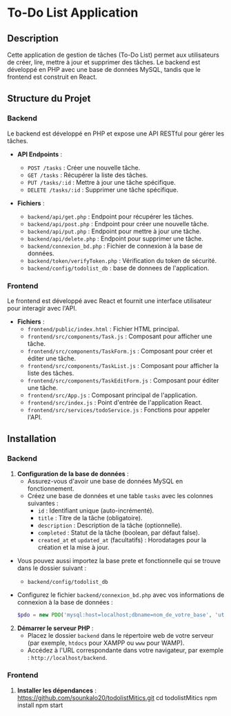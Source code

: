 # To-Do List Application

## Description
Cette application de gestion de tâches (To-Do List) permet aux utilisateurs de créer, lire, mettre à jour et supprimer des tâches. Le backend est développé en PHP avec une base de données MySQL, tandis que le frontend est construit en React.

## Structure du Projet

### Backend

Le backend est développé en PHP  et expose une API RESTful pour gérer les tâches.

- **API Endpoints** :
  - `POST /tasks` : Créer une nouvelle tâche.
  - `GET /tasks` : Récupérer la liste des tâches.
  - `PUT /tasks/:id` : Mettre à jour une tâche spécifique.
  - `DELETE /tasks/:id` : Supprimer une tâche spécifique.

- **Fichiers** :
  - `backend/api/get.php` : Endpoint pour récupérer les tâches.
  - `backend/api/post.php` : Endpoint pour créer une nouvelle tâche.
  - `backend/api/put.php` : Endpoint pour mettre à jour une tâche.
  - `backend/api/delete.php` : Endpoint pour supprimer une tâche.
  - `backend/connexion_bd.php` : Fichier de connexion à la base de données.
  - `backend/token/verifyToken.php` : Vérification du token de sécurité.
  - `backend/config/todolist_db` : base de donnees de l'application.

### Frontend

Le frontend est développé avec React et fournit une interface utilisateur pour interagir avec l'API.

- **Fichiers** :
  - `frontend/public/index.html` : Fichier HTML principal.
  - `frontend/src/components/Task.js` : Composant pour afficher une tâche.
  - `frontend/src/components/TaskForm.js` : Composant pour créer et éditer une tâche.
  - `frontend/src/components/TaskList.js` : Composant pour afficher la liste des tâches.
  - `frontend/src/components/TaskEditForm.js` : Composant pour éditer une tâche.
  - `frontend/src/App.js` : Composant principal de l'application.
  - `frontend/src/index.js` : Point d'entrée de l'application React.
  - `frontend/src/services/todoService.js` : Fonctions pour appeler l'API.

## Installation

### Backend

1. **Configuration de la base de données** :
   - Assurez-vous d'avoir une base de données MySQL en fonctionnement.
   - Créez une base de données et une table `tasks` avec les colonnes suivantes :
     - `id` : Identifiant unique (auto-incrémenté).
     - `title` : Titre de la tâche (obligatoire).
     - `description` : Description de la tâche (optionnelle).
     - `completed` : Statut de la tâche (boolean, par défaut false).
     - `created_at` et `updated_at` (facultatifs) : Horodatages pour la création et la mise à jour.
  
  - Vous pouvez aussi importez la base prete et fonctionnelle qui se trouve dans le dossier suivant : 
    - `backend/config/todolist_db`

   - Configurez le fichier `backend/connexion_bd.php` avec vos informations de connexion à la base de données :
     ```php
     $pdo = new PDO('mysql:host=localhost;dbname=nom_de_votre_base', 'utilisateur', 'mot_de_passe');
     ```

2. **Démarrer le serveur PHP** :
   - Placez le dossier `backend` dans le répertoire web de votre serveur (par exemple, `htdocs` pour XAMPP ou `www` pour WAMP).
   - Accédez à l'URL correspondante dans votre navigateur, par exemple : `http://localhost/backend`.

### Frontend

1. **Installer les dépendances** :
   https://github.com/sounkalo20/todolistMitics.git
   cd todolistMitics
   npm install
   npm start
